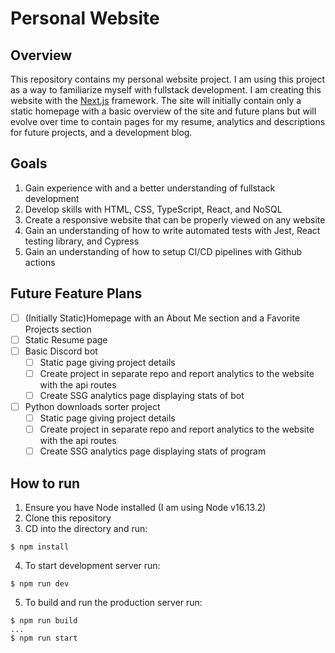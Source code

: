 # Personal Website
## Overview
This repository contains my personal website project.  I am using this project as a way to familiarize myself with fullstack development.  I am creating this website with the [Next.js](https://nextjs.org/) framework.  The site will initially contain only a static homepage with a basic overview of the site and future plans but will evolve over time to contain pages for my resume, analytics and descriptions for future projects, and a development blog.

## Goals
1. Gain experience with and a better understanding of fullstack development
2. Develop skills with HTML, CSS, TypeScript, React, and NoSQL
3. Create a responsive website that can be properly viewed on any website
4. Gain an understanding of how to write automated tests with Jest, React testing library, and Cypress
5. Gain an understanding of how to setup CI/CD pipelines with Github actions

## Future Feature Plans
- [ ] (Initially Static)Homepage with an About Me section and a Favorite Projects section
- [ ] Static Resume page
- [ ] Basic Discord bot
  - [ ] Static page giving project details
  - [ ] Create project in separate repo and report analytics to the website with the api routes
  - [ ] Create SSG analytics page displaying stats of bot
- [ ] Python downloads sorter project
  - [ ] Static page giving project details
  - [ ] Create project in separate repo and report analytics to the website with the api routes
  - [ ] Create SSG analytics page displaying stats of program

## How to run
1. Ensure you have Node installed (I am using Node v16.13.2)
2. Clone this repository
3. CD into the directory and run:
  ```
  $ npm install
  ```
4. To start development server run:
  ```
  $ npm run dev
  ```
5. To build and run the production server run:
  ```
  $ npm run build
  ...
  $ npm run start
  ```